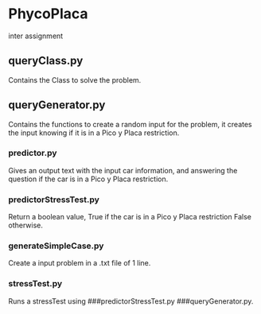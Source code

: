 # PhycoPlaca
inter assignment

## queryClass.py 
Contains the Class to solve the problem.

## queryGenerator.py 
Contains the functions to create a random input for the problem, it creates the input knowing if it is in a Pico y Placa restriction.

### predictor.py 
Gives an output text with the input car information, and answering the question if the car is in a Pico y Placa restriction.

### predictorStressTest.py 
Return a boolean value, True if the car is in a Pico y Placa restriction False otherwise.

### generateSimpleCase.py 
Create a input problem in a .txt file of 1 line.

### stressTest.py 
Runs a stressTest using ###predictorStressTest.py ###queryGenerator.py.
